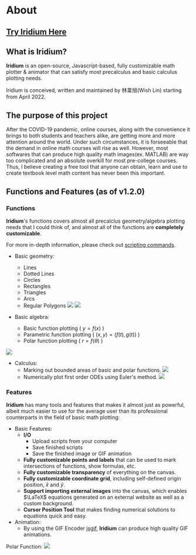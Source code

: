 # About

## [Try Iridium Here](https://wish-lin.github.io/Iridium/)

## What is Iridium?
**Iridium** is an open-source, Javascript-based, fully customizable math plotter & animator that can satisfy most precalculus and basic calculus plotting needs. 

Iridium is conceived, written and maintained by 林韋旭(Wish Lin) starting from April 2022.

## The purpose of this project

After the COVID-19 pandemic, online courses, along with the convenience it brings to both students and teachers alike, are getting more and more attention around the world. Under such circumstances, it is forseeable that the demand in online math courses will rise as well. However, most softwares that can produce high quality math images(ex. MATLAB) are way too complicated and an absolute overkill for most pre-college courses. Thus, I believe creating a free tool that anyone can obtain, learn and use to create textbook level math content has never been this important. 

## Functions and Features (as of v1.2.0) 

### Functions

**Iridium**'s functions covers almost all precalclus geometry/algebra plotting needs that I could think of, and almost all of the functions are **completely customizable**.

For  more in-depth information, please check out [scripting commands](https://hackmd.io/@Wish-Lin/BkkNjgKr5).

* Basic geometry: 
    * Lines
    * Dotted Lines
    * Circles
    * Rectangles
    * Triangles
    * Arcs
    * Regular Polygons
![](https://i.imgur.com/EtCYp61.png)
![](https://i.imgur.com/SMFe9fI.png)

* Basic algebra: 
    * Basic function plotting ( $y = f(x)$ )
    * Parametric function plotting ( $(x,y) = (f(t),g(t))$ )
    * Polar function plotting ( $r = f(\theta)$ )

![](https://i.imgur.com/zXhEFpU.png)

     


* Calculus:
    * Marking out bounded areas of basic and polar functions.
![](https://i.imgur.com/tlpRRyv.png)
    * Numerically plot first order ODEs using Euler's method. 
![](https://i.imgur.com/FjtCIFx.png)







### Features

**Iridium** has many tools and features that makes it almost just as powerful, albeit much easier to use for the average user than its professional counterparts in the field of basic math plotting:

* Basic Features:
    * **I/O** 
        * Upload scripts from your computer
        * Save finished scripts
        * Save the finished image or GIF animation
    * **Fully customizable points and labels** that can be used to mark intersections of functions, show formulas, etc.
    * **Fully customizable transparency** of everything on the canvas.
    * **Fully customizable coordinate grid**, including self-defined origin position, $\hat{x}$ and $\hat{y}$.
    * **Support importing external images** into the canvas, which enables $\LaTeX$ equations generated on an external website as well as a custom background.
    * **Cursor Position Tool** that makes finding numerical solutions to equations quick and easy.
* Animation:
    * By using the GIF Encoder [jsgif](https://github.com/antimatter15/jsgif), **Iridium** can produce high quality GIF animations.

Polar Function:
    ![](https://i.imgur.com/Z4vr6v0.gif)